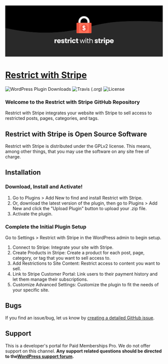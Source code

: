 ![](restrict-with-stripe-banner.png)

# [Restrict with Stripe](https://wordpress.org/plugin/restrict-with-stripe/) #
[comment]: # (Generate badges from shields.io, only works for .org plugins to get other stats etc. We'd have to create our own endpoints for Premium plugins)

![WordPress Plugin Downloads](https://img.shields.io/wordpress/plugin/dy/restrict-with-stripe?style=flat-square) ![Travis (.org)](https://img.shields.io/travis/strangerstudios/paid-memberships-pro?style=flat-square) ![License](https://img.shields.io/badge/license-GPL--2.0%2B-red.svg?style=flat-square)


### Welcome to the Restrict with Stripe GitHub Repository

Restrict with Stripe integrates your website with Stripe to sell access to restricted posts, pages, categories, and tags.

## Restrict with Stripe is Open Source Software 

Restrict with Stripe is distributed under the GPLv2 license. This means, among other things, that you may use the software on any site free of charge.

## Installation ##

### Download, Install and Activate! ###
1. Go to Plugins > Add New to find and install Restrict with Stripe.
2. Or, download the latest version of the plugin, then go to Plugins > Add New and click the "Upload Plugin" button to upload your .zip file.
3. Activate the plugin.

### Complete the Initial Plugin Setup ###
Go to Settings > Restrict with Stripe in the WordPress admin to begin setup.

1. Connect to Stripe: Integrate your site with Stripe.
2. Create Products in Stripe: Create a product for each post, page, category, or tag that you want to sell access to.
3. Add Restrictions to Site Content: Restrict access to content you want to sell.
4. Link to Stripe Customer Portal: Link users to their payment history and let them manage their subscriptions.
5. Customize Advanced Settings: Customize the plugin to fit the needs of your specific site.

## Bugs ##
If you find an issue/bug, let us know by [creating a detailed GitHub issue](https://github.com/strangerstudios/restrict-with-stripe/issues/new).

## Support ##
This is a developer's portal for Paid Memberships Pro. We do not offer support on this channel. **Any support related questions should be directed to the[WordPress support forum](https://wordpress.org/support/plugin/restrict-with-stripe/).**
